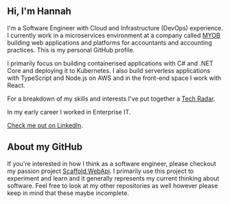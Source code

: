 ## Hi, I'm Hannah

I'm a Software Engineer with Cloud and Infrastructure (DevOps) experience. I currently work in a microservices environment at a company called [MYOB](https://www.myob.com) building web applications and platforms for accountants and accounting practices. This is my personal GitHub profile.

I primarily focus on building containerised applications with C# and .NET Core and deploying it to Kubernetes. I also build serverless applications with TypeScript and Node.js on AWS and in the front-end space I work with React.

For a breakdown of my skills and interests I've put together a [Tech Radar](TechRadar.md).

In my early career I worked in Enterprise IT.

[Check me out on LinkedIn](https://www.linkedin.com/in/hannahchan1).

## About my GitHub

If you're interested in how I think as a software engineer, please checkout my passion project [Scaffold.WebApi](https://github.com/hannahchan/Scaffold.WebApi). I primarily use this project to experiment and learn and it generally represents my current thinking about software. Feel free to look at my other repositories as well however please keep in mind that these maybe incomplete.
